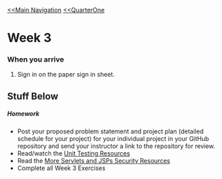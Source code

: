 [<<Main Navigation](https://github.com/bciancio/QuickMockup/blob/master/README.md#quickmockup) [<<QuarterOne](https://github.com/bciancio/QuickMockup/tree/master/Quarter1)

# Week 3

### When you arrive
1. Sign in on the paper sign in sheet.

## Stuff Below

##### Homework

* Post your proposed problem statement and project plan (detailed schedule for your project) for your individual project in your GitHub repository and send your instructor a link to the repository for review. 
* Read/watch the [Unit Testing Resources](#unit-testing) 
* Read the [More Servlets and JSPs Security Resources](#security)
* Complete all Week 3 Exercises
